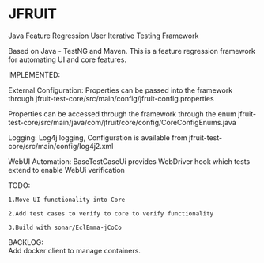 # JFRUIT
Java Feature Regression User Iterative Testing Framework

Based on Java - TestNG and Maven. This is a feature regression framework for automating UI and core features.

IMPLEMENTED:

External Configuration: Properties can be passed into the framework through 
			jfruit-test-core/src/main/config/jfruit-config.properties
			
Properties can be accessed through the framework through the enum 
			jfruit-test-core/src/main/java/com/jfruit/core/config/CoreConfigEnums.java

Logging:		Log4j logging, Configuration is available from 
			jfruit-test-core/src/main/config/log4j2.xml
		
WebUI Automation:	BaseTestCaseUi provides WebDriver hook which tests extend to enable WebUi verification 


TODO:			

	1.Move UI functionality into Core

	2.Add test cases to verify to core to verify functionality
			
	3.Build with sonar/EclEmma-jCoCo 




BACKLOG:		
	Add docker client to manage containers. 
	
	  
